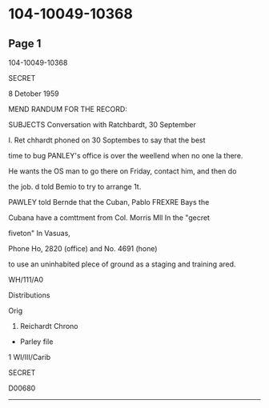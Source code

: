 # 104-10049-10368

## Page 1

104-10049-10368

SECRET

8 Detober 1959

MEND RANDUM FOR THE RECORD:

SUBJECTS Conversation with Ratchbardt, 30 September

I. Ret chhardt phoned on 30 Soptembes to say that the best

time to bug PANLEY's office is over the weellend when no one la there.

He wants the OS man to go there on Friday, contact him, and then do

the job. d told Bemio to try to arrange 1t.

PAWLEY told Bernde that the Cuban, Pablo FREXRE Bays the

Cubana have a comttment from Col. Morris Mll In the "gecret

fiveton" In Vasuas,

Phone Ho, 2820 (office) and No. 4691 (hone)

to use an uninhabited plece of ground as a staging and training ared.

WH/111/A0

Distributions

Orig

1. Reichardt Chrono

* Parley file

1 WI/III/Carib

SECRET

D00680

---

